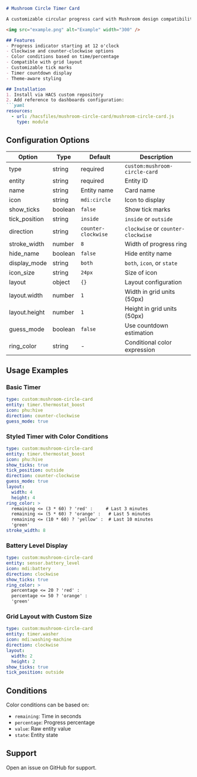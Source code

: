 ```markdown
# Mushroom Circle Timer Card

A customizable circular progress card with Mushroom design compatibility for Home Assistant.

<img src="example.png" alt="Example" width="300" />

## Features
- Progress indicator starting at 12 o'clock
- Clockwise and counter-clockwise options 
- Color conditions based on time/percentage
- Compatible with grid layout
- Customizable tick marks
- Timer countdown display
- Theme-aware styling

## Installation
1. Install via HACS custom repository
2. Add reference to dashboards configuration:
```yaml
resources:
  - url: /hacsfiles/mushroom-circle-card/mushroom-circle-card.js
    type: module
```

## Configuration Options
| Option | Type | Default | Description |
|--|--|--|--|
| type | string | required | `custom:mushroom-circle-card` |
| entity | string | required | Entity ID |
| name | string | Entity name | Card name |
| icon | string | `mdi:circle` | Icon to display |
| show_ticks | boolean | `false` | Show tick marks |
| tick_position | string | `inside` | `inside` or `outside` |
| direction | string | `counter-clockwise` | `clockwise` or `counter-clockwise` |
| stroke_width | number | `8` | Width of progress ring |
| hide_name | boolean | `false` | Hide entity name |
| display_mode | string | `both` | `both`, `icon`, or `state` |
| icon_size | string | `24px` | Size of icon |
| layout | object | `{}` | Layout configuration |
| layout.width | number | `1` | Width in grid units (50px) |
| layout.height | number | `1` | Height in grid units (50px) |
| guess_mode | boolean | `false` | Use countdown estimation |
| ring_color | string | - | Conditional color expression |

## Usage Examples

### Basic Timer
```yaml
type: custom:mushroom-circle-card
entity: timer.thermostat_boost
icon: phu:hive
direction: counter-clockwise
guess_mode: true
```

### Styled Timer with Color Conditions
```yaml
type: custom:mushroom-circle-card
entity: timer.thermostat_boost
icon: phu:hive
show_ticks: true
tick_position: outside
direction: counter-clockwise
guess_mode: true
layout:
  width: 4
  height: 4
ring_color: >
  remaining <= (3 * 60) ? 'red' :     # Last 3 minutes
  remaining <= (5 * 60) ? 'orange' :   # Last 5 minutes
  remaining <= (10 * 60) ? 'yellow' :  # Last 10 minutes
  'green'
stroke_width: 8
```

### Battery Level Display
```yaml
type: custom:mushroom-circle-card
entity: sensor.battery_level
icon: mdi:battery
direction: clockwise
show_ticks: true
ring_color: >
  percentage <= 20 ? 'red' :
  percentage <= 50 ? 'orange' : 
  'green'
```

### Grid Layout with Custom Size
```yaml
type: custom:mushroom-circle-card
entity: timer.washer
icon: mdi:washing-machine
direction: clockwise
layout:
  width: 2
  height: 2
show_ticks: true
tick_position: outside
```

## Conditions
Color conditions can be based on:
- `remaining`: Time in seconds
- `percentage`: Progress percentage
- `value`: Raw entity value
- `state`: Entity state

## Support
Open an issue on GitHub for support.
```

